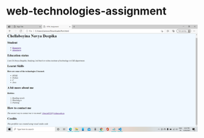 # web-technologies-assignment
<img src="https://github.com/19PA1A0528/web-technologies-assignment/blob/main/port%20output.png">
